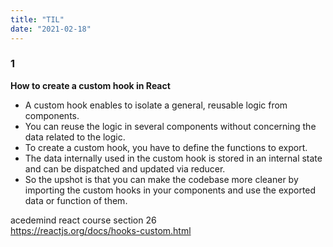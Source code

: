 ```yaml
---
title: "TIL"
date: "2021-02-18"
---
```


### 1 
**How to create a custom hook in React**
- A custom hook enables to isolate a general, reusable logic from components.
- You can reuse the logic in several components without concerning the data related to the logic.
- To create a custom hook, you have to define the functions to export.
- The data internally used in the custom hook is stored in an internal state and can be dispatched and updated via reducer.
- So the upshot is that you can make the codebase more cleaner by importing the custom hooks in your components and use the exported data or function of them.

acedemind react course section 26\
<https://reactjs.org/docs/hooks-custom.html>